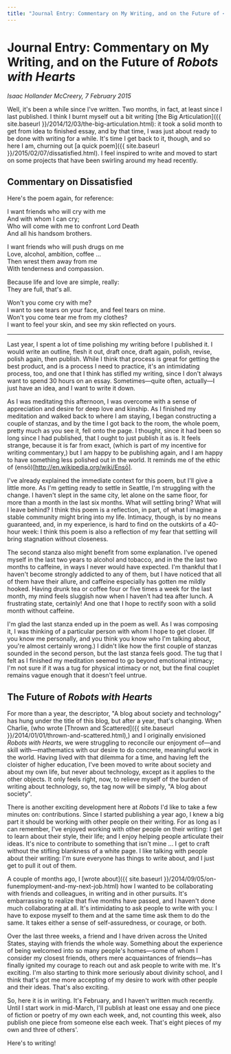 ```yaml
---
title: "Journal Entry: Commentary on My Writing, and on the Future of <i>Robots with Hearts</i>"
---
```


Journal Entry: Commentary on My Writing, and on the Future of *Robots with Hearts*
===

*Isaac Hollander McCreery, 7 February 2015*

Well, it's been a while since I've written.  Two months, in fact, at least since I last published.  I think I burnt myself out a bit writing [the Big Articulation]({{ site.baseurl }}/2014/12/03/the-big-articulation.html): it took a solid month to get from idea to finished essay, and by that time, I was just about ready to be done with writing for a while.  It's time I get back to it, though, and so here I am, churning out [a quick poem]({{ site.baseurl }}/2015/02/07/dissatisfied.html). I feel inspired to write and moved to start on some projects that have been swirling around my head recently.

Commentary on Dissatisfied
---

Here's the poem again, for reference:

I want friends who will cry with me  
And with whom I can cry;  
Who will come with me to confront Lord Death  
And all his handsom brothers.  
  
I want friends who will push drugs on me  
Love, alcohol, ambition, coffee ...  
Then wrest them away from me  
With tenderness and compassion.  
  
Because life and love are simple, really:  
They are full, that's all.  
  
Won't you come cry with me?  
I want to see tears on your face, and feel tears on mine.  
Won't you come tear me from my clothes?  
I want to feel your skin, and see my skin reflected on yours.

---

Last year, I spent a lot of time polishing my writing before I published it.  I would write an outline, flesh it out, draft once, draft again, polish, revise, polish again, then publish.  While I think that process is great for getting the best product, and is a process I need to practice, it's an intimidating process, too, and one that I think has stifled my writing, since I don't always want to spend 30 hours on an essay.  Sometimes—quite often, actually—I just have an idea, and I want to write it down.

As I was meditating this afternoon, I was overcome with a sense of appreciation and desire for deep love and kinship.  As I finished my meditation and walked back to where I am staying, I began constructing a couple of stanzas, and by the time I got back to the room, the whole poem, pretty much as you see it, fell onto the page.  I thought, since it had been so long since I had published, that I ought to just publish it as is.  It feels strange, because it is far from exact, (which is part of my incentive for writing commentary,) but I am happy to be publishing again, and I am happy to have something less polished out in the world.  It reminds me of the ethic of (ensō)[http://en.wikipedia.org/wiki/Ensō].

I've already explained the immediate context for this poem, but I'll give a little more.  As I'm getting ready to settle in Seattle, I'm struggling with the change.  I haven't slept in the same city, let alone on the same floor, for more than a month in the last six months.  What will settling bring?  What will I leave behind?  I think this poem is a reflection, in part, of what I imagine a stable community might bring into my life.  Intimacy, though, is by no means guaranteed, and, in my experience, is hard to find on the outskirts of a 40-hour week: I think this poem is also a reflection of my fear that settling will bring stagnation without closeness.

The second stanza also might benefit from some explanation.  I've opened myself in the last two years to alcohol and tobacco, and in the the last two months to caffeine, in ways I never would have expected.  I'm thankful that I haven't become strongly addicted to any of them, but I have noticed that all of them have their allure, and caffeine especially has gotten me mildly hooked.  Having drunk tea or coffee four or five times a week for the last month, my mind feels sluggish now when I haven't had tea after lunch.  A frustrating state, certainly!  And one that I hope to rectify soon with a solid month without caffeine.

I'm glad the last stanza ended up in the poem as well.  As I was composing it, I was thinking of a particular person with whom I hope to get closer.  (If you know me personally, and you think you know who I'm talking about, you're almost certainly wrong.)  I didn't like how the first couple of stanzas sounded in the second person, but the last stanza feels good.  The tug that I felt as I finished my meditation seemed to go beyond emotional intimacy; I'm not sure if it was a tug for physical intimacy or not, but the final couplet remains vague enough that it doesn't feel untrue.

The Future of *Robots with Hearts*
---

For more than a year, the descriptor, "A blog about society and technology" has hung under the title of this blog, but after a year, that's changing.  When Charlie, (who wrote [Thrown and Scattered]({{ site.baseurl }}/2014/01/01/thrown-and-scattered.html),) and I originally envisioned *Robots with Hearts*, we were struggling to reconcile our enjoyment of—and skill with—mathematics with our desire to do concrete, meaningful work in the world.  Having lived with that dilemma for a time, and having left the cloister of higher education, I've been moved to write about society and about my own life, but never about technology, except as it applies to the other objects.  It only feels right, now, to relieve myself of the burden of writing about technology, so, the tag now will be simply, "A blog about society".

There is another exciting development here at *Robots* I'd like to take a few minutes on: contributions.  Since I started publishing a year ago, I knew a big part it should be working with other people on their writing.  For as long as I can remember, I've enjoyed working with other people on their writing: I get to learn about their style, their life; and I enjoy helping people articulate their ideas.  It's nice to contribute to something that isn't mine ... I get to craft without the stifling blankness of a white page.  I like talking with people about their writing: I'm sure everyone has things to write about, and I just get to pull it out of them.

A couple of months ago, I [wrote about]({{ site.baseurl }}/2014/09/05/on-funemployment-and-my-next-job.html) how I wanted to be collaborating with friends and colleagues, in writing and in other pursuits.  It's embarrassing to realize that five months have passed, and I haven't done much collaborating at all.  It's intimidating to ask people to write with you: I have to expose myself to them and at the same time ask them to do the same.  It takes either a sense of self-assuredness, or courage, or both.

Over the last three weeks, a friend and I have driven across the United States, staying with friends the whole way.  Something about the experience of being welcomed into so many people's homes—some of whom I consider my closest friends, others mere acquaintances of friends—has finally ignited my courage to reach out and ask people to write with me.  It's exciting.  I'm also starting to think more seriously about divinity school, and I think that's got me more accepting of my desire to work with other people and their ideas.  That's also exciting.

So, here it is in writing.  It's February, and I haven't written much recently.  Until I start work in mid-March, I'll publish at least one essay and one piece of fiction or poetry of my own each week, and, not counting this week, also publish one piece from someone else each week.  That's eight pieces of my own and three of others'.

Here's to writing!